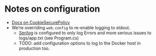 # Notes on configuration

- [Docs on CookieSecurePolicy](https://learn.microsoft.com/en-us/dotnet/api/microsoft.aspnetcore.http.cookiesecurepolicy?view=aspnetcore-8.0)
- We're overriding `web.config` to re-enable logging to stdout. 
    - [Serilog](https://github.com/serilog/serilog/wiki/Configuration-Basics) is configured to only log Errors and more serious issues to logs/app.txt (see Program.cs)
    - TODO: add configuration options to log to the Docker host in production too.
